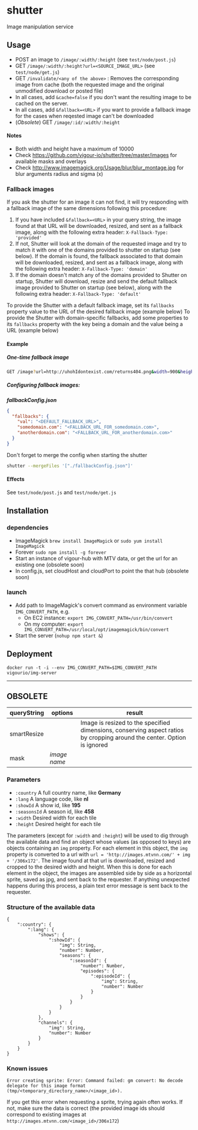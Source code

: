 shutter
==================

Image manipulation service

<a name='api'></a>
## Usage
- POST an image to `/image/:width/:height` (see `test/node/post.js`)
- GET `/image/:width/:height?url=<SOURCE_IMAGE_URL>` (see `test/node/get.js`)
- GET `/invalidate/<any of the above>` : Removes the corresponding image from cache (both the requested image and the original unmodified download or posted file)
- In all cases, add `&cache=false` if you don't want the resulting image to be cached on the server.
- In all cases, add `&fallback=<URL>` if you want to provide a fallback image for the cases when reqested image can't be downloaded
- (*Obsolete*) GET `/image/:id/:width/:height`

#### Notes
- Both width and height have a maximum of 10000
- Check https://github.com/vigour-io/shutter/tree/master/images for available masks and overlays
- Check http://www.imagemagick.org/Usage/blur/blur_montage.jpg for blur arguments radius and sigma (<radius>x<sigma>)

### Fallback images

If you ask the shutter for an image it can not find, it will try responding with a fallback image of the same dimensions following this procedure:

1. If you have included `&fallback=<URL>` in your query string, the image found at that URL will be downloaded, resized, and sent as a fallback image, along with the following extra header: `X-Fallback-Type: 'provided'`
2. If not, Shutter will look at the domain of the requested image and try to match it with one of the domains provided to shutter on startup (see below). If the domain is found, the fallback associated to that domain will be downloaded, resized, and sent as a fallback image, along with the following extra header: `X-Fallback-Type: 'domain'`
3. If the domain doesn't match any of the domains provided to Shutter on startup, Shutter will download, resize and send the default fallback image provided to Shutter on startup (see below), along with the following extra header: `X-Fallback-Type: 'default'`

To provide the Shutter with a default fallback image, set its `fallbacks` property value to the URL of the desired fallback image (example below)
To provide the Shutter with domain-specific fallbacks, add some properties to its `fallbacks` property with the key being a domain and the value being a URL (example below)

#### Example

##### One-time fallback image
```sh
GET /image?url=http://uhohIdontexist.com/returns404.png&width=900&height=600&fallback=http://thankgodIexist.com/img.png
```
##### Configuring fallback images:

***fallbackConfig.json***
```json
{
  "fallbacks": {
    "val": "<DEFAULT_FALLBACK_URL>",
    "somedomain.com": "<FALLBACK_URL_FOR_somedomain.com>",
    "anotherdomain.com": "<FALLBACK_URL_FOR_anotherdomain.com>"
  }
}
```

Don't forget to merge the config when starting the shutter
```sh
shutter --mergeFiles '["./fallbackConfig.json"]'
```

#### Effects
See `test/node/post.js` and `test/node/get.js`

## Installation
### dependencies
- ImageMagick `brew install ImageMagick` or `sudo yum install ImageMagick`
- Forever `sudo npm install -g forever`
- Start an instance of vigour-hub with MTV data, or get the url for an existing one (obsolete soon)
- In config.js, set cloudHost and cloudPort to point the that hub (obsolete soon)

### launch
- Add path to ImageMagick's convert command as environment variable `IMG_CONVERT_PATH`, e.g.
    + On EC2 instance: `export IMG_CONVERT_PATH=/usr/bin/convert`
    + On my computer: `export IMG_CONVERT_PATH=/usr/local/opt/imagemagick/bin/convert`
- Start the server (`nohup npm start &`)


## Deployment

`docker run -t -i --env IMG_CONVERT_PATH=$IMG_CONVERT_PATH vigourio/img-server`

----

## OBSOLETE

queryString | options | result
---|---|---
smartResize | | Image is resized to the specified dimensions, conserving aspect ratios by cropping around the center. Option is ignored
mask | *image name* |

### Parameters
- `:country` A full country name, like **Germany**
- `:lang` A language code, like **nl**
- `:showId` A show id, like **195**
- `:seasonsId` A season id, like **458**
- `:width` Desired width for each tile
- `:height` Desired height for each tile

The parameters (except for `:width` and `:height`) will be used to dig through the available data and find an object whose values (as opposed to keys) are objects containing an `img` property. For each element in this object, the `img` property is converted to a url with `url = 'http://images.mtvnn.com/' + img + '/306x172'`. The image found at that url is downloaded, resized and cropped to the desired width and height. When this is done for each element in the object, the images are assembled side by side as a horizontal sprite, saved as jpg, and sent back to the requester. If anything unexpected happens during this process, a plain text error message is sent back to the requester.

<a name='dataStructure'></a>
### Structure of the available data
```
{
    ":country": {
        ":lang": {
            "shows": {
                ":showId": {
                    "img": String,
                    "number": Number,
                    "seasons": {
                        ":seasonId": {
                            "number": Number,
                            "episodes": {
                                ":episodeId": {
                                    "img": String,
                                    "number": Number
                                }
                            }
                        }
                    }
                }
            },
            "channels": {
                "img": String,
                "number": Number
            }
        }
    }
}
```

### Known issues
```
Error creating sprite: Error: Command failed: gm convert: No decode delegate for this image format (tmp/<temporary_directory_name>/<image_id>).
```
If you get this error when requesting a sprite, trying again often works. If not, make sure the data is correct (the provided image ids should correspond to existing images at `http://images.mtvnn.com/<image_id>/306x172`)

